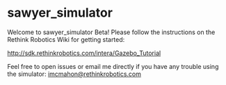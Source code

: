# sawyer_simulator

Welcome to sawyer_simulator Beta! Please follow the instructions on the Rethink Robotics Wiki for getting started:

http://sdk.rethinkrobotics.com/intera/Gazebo_Tutorial

Feel free to open issues or email me directly if you have any trouble using the simulator: imcmahon@rethinkrobotics.com
